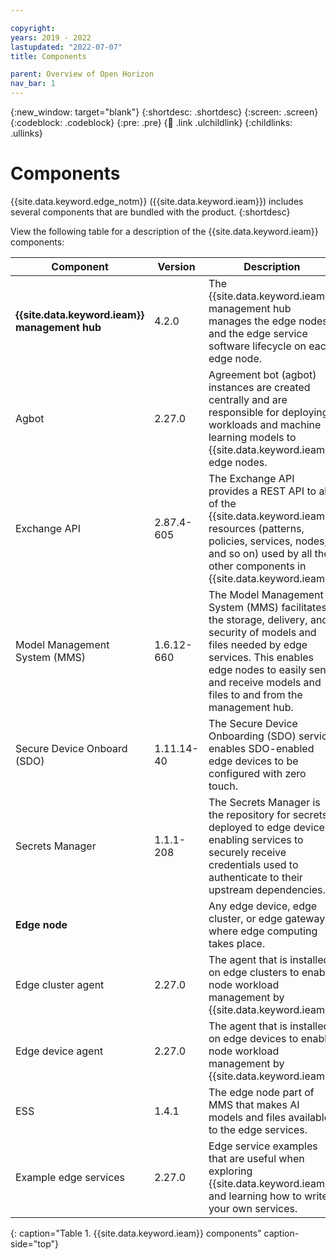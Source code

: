 ```yaml
---

copyright:
years: 2019 - 2022
lastupdated: "2022-07-07"
title: Components

parent: Overview of Open Horizon
nav_bar: 1
---
```


{:new_window: target="blank"}
{:shortdesc: .shortdesc}
{:screen: .screen}
{:codeblock: .codeblock}
{:pre: .pre}
{:child: .link .ulchildlink}
{:childlinks: .ullinks}

# Components

{{site.data.keyword.edge_notm}} ({{site.data.keyword.ieam}}) includes several components that are bundled with the product.
{:shortdesc}

View the following table for a description of the {{site.data.keyword.ieam}} components:

[//]: # (Pull from release tags hopefully?)


| Component                                     | Version    | Description                                                                                                                                                                                                                        |
|-----------------------------------------------|------------|------------------------------------------------------------------------------------------------------------------------------------------------------------------------------------------------------------------------------------|
| **{{site.data.keyword.ieam}} management hub** | 4.2.0      | The {{site.data.keyword.ieam}} management hub manages the edge nodes and the edge service software lifecycle on each edge node.                                                                                                    |
| Agbot                                         | 2.27.0     | Agreement bot (agbot) instances are created centrally and are responsible for deploying workloads and machine learning models to {{site.data.keyword.ieam}} edge nodes.                                                            |
| Exchange API                                  | 2.87.4-605 | The Exchange API provides a REST API to all of the {{site.data.keyword.ieam}} resources (patterns, policies, services, nodes, and so on) used by all the other components in {{site.data.keyword.ieam}}.                           |
| Model Management System (MMS)                 | 1.6.12-660 | The Model Management System (MMS) facilitates the storage, delivery, and security of models and files needed by edge services. This enables edge nodes to easily send and receive models and files to and from the management hub. |
| Secure Device Onboard (SDO)                   | 1.11.14-40 | The Secure Device Onboarding (SDO) service enables SDO-enabled edge devices to be configured with zero touch.                                                                                                                      |
| Secrets Manager                               | 1.1.1-208  | The Secrets Manager is the repository for secrets deployed to edge devices, enabling services to securely receive credentials used to authenticate to their upstream dependencies.                                                 |
| **Edge node**                                 |            | Any edge device, edge cluster, or edge gateway where edge computing takes place.                                                                                                                                                   |
| Edge cluster agent                            | 2.27.0     | The agent that is installed on edge clusters to enable node workload management by {{site.data.keyword.ieam}}.                                                                                                                     |
| Edge device agent                             | 2.27.0     | The agent that is installed on edge devices to enable node workload management by {{site.data.keyword.ieam}}.                                                                                                                      |
| ESS                                           | 1.4.1      | The edge node part of MMS that makes AI models and files available to the edge services.                                                                                                                                           |
| Example edge services                         | 2.27.0     | Edge service examples that are useful when exploring {{site.data.keyword.ieam}} and learning how to write your own services.                                                                                                       |
{: caption="Table 1. {{site.data.keyword.ieam}} components" caption-side="top"}